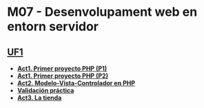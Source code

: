 # M07 - Desenvolupament web en entorn servidor
## [**UF1**](https://github.com/xzhou12/m07-web-servidor/tree/UF1/UF1)
* [**Act1. Primer proyecto PHP (P1)**](https://github.com/xzhou12/m07-web-servidor/tree/UF1/UF1/Act1.%201r%20proyecto%20php)
* [**Act1. Primer proyecto PHP (P2)**](https://github.com/xzhou12/m07-web-servidor/tree/UF1/UF1/Act1.%20php-pt2)
* [**Act2. Modelo-Vista-Controlador en PHP**](https://github.com/xzhou12/m07-web-servidor/tree/UF1/UF1/Act2.%20Modelo-Vista-Controlador%20en%20PHP)
* [**Validación práctica**](https://github.com/xzhou12/m07-web-servidor/tree/UF1/UF1/Validacion%20practica%20(XiaobinZhou))
* [**Act3. La tienda**](https://github.com/xzhou12/m07-web-servidor/tree/UF1/UF1/Act3.%20La%20tienda)
